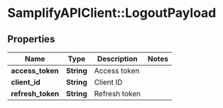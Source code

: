 # SamplifyAPIClient::LogoutPayload

## Properties
Name | Type | Description | Notes
------------ | ------------- | ------------- | -------------
**access_token** | **String** | Access token | 
**client_id** | **String** | Client ID | 
**refresh_token** | **String** | Refresh token | 


